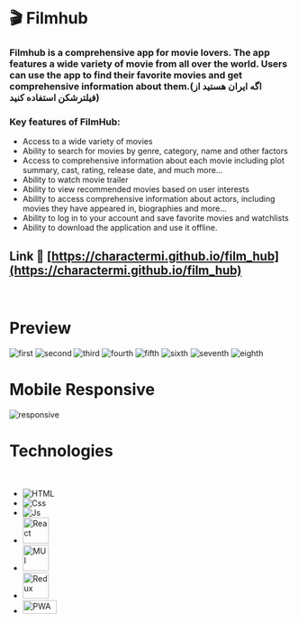 # 🎬 Filmhub

### Filmhub is a comprehensive app for movie lovers. The app features a wide variety of movie from all over the world. Users can use the app to find their favorite movies and get comprehensive information about them.(اگه ایران هستید از فیلترشکن استفاده کنید)

### Key features of FilmHub:

- Access to a wide variety of movies
- Ability to search for movies by genre, category, name and other factors
- Access to comprehensive information about each movie including plot summary, cast, rating, release date, and much more...
- Ability to watch movie trailer
- Ability to view recommended movies based on user interests
- Ability to access comprehensive information about actors, including movies they have appeared in, biographies and more...
- Ability to log in to your account and save favorite movies and watchlists
- Ability to download the application and use it offline.

## Link 🔗 [https://charactermi.github.io/film_hub](https://charactermi.github.io/film_hub)

<br />

# Preview

<img src="./preview_images/filmhub_first.png" alt="first" />
<img src="./preview_images/filmhub_second.png" alt="second" />
<img src="./preview_images/filmhub_third.png" alt="third" />
<img src="./preview_images/filmhub_fourth.png" alt="fourth" />
<img src="./preview_images/filmhub_fifth.png" alt="fifth" />
<img src="./preview_images/filmhub_sixth.png" alt="sixth" />
<img src="./preview_images/filmhub_seventh.png" alt="seventh" />
<img src="./preview_images/filmhub_eighth.png" alt="eighth" />

<br />

# Mobile Responsive

<img src="./preview_images/filmhub_responsive.png" alt="responsive" />

# Technologies

<br />

<ul>
    <li>
        <img src="https://github.com/characterMi/characterMi/raw/main/images/technologies/icons8-html.svg" alt="HTML" />
    </li>
    <li>
        <img src="https://github.com/characterMi/characterMi/raw/main/images/technologies/icons8-css.svg" alt="Css" />
    </li>
    <li>
        <img src="https://github.com/characterMi/characterMi/raw/main/images/technologies/icons8-js.svg" alt="Js" />
    </li>
    <li>
        <img src="https://github.com/characterMi/characterMi/raw/main/images/technologies/icons8-react-native.svg" width="46" height="46" alt="React" />
    </li>
    <li>
        <img src="https://github.com/characterMi/characterMi/raw/main/images/technologies/icons8-material-ui.svg" width="46" height="46" alt="MUI" />
    </li>
    <li>
        <img src="https://github.com/characterMi/characterMi/raw/main/images/technologies/icons8-redux.svg" width="46" height="46" alt="Redux" />
    </li>
    <li>
        <img src="https://github.com/characterMi/characterMi/raw/main/images/technologies/pwa.png" width="60" height="24" alt="PWA" />
    </li>
</ul>
